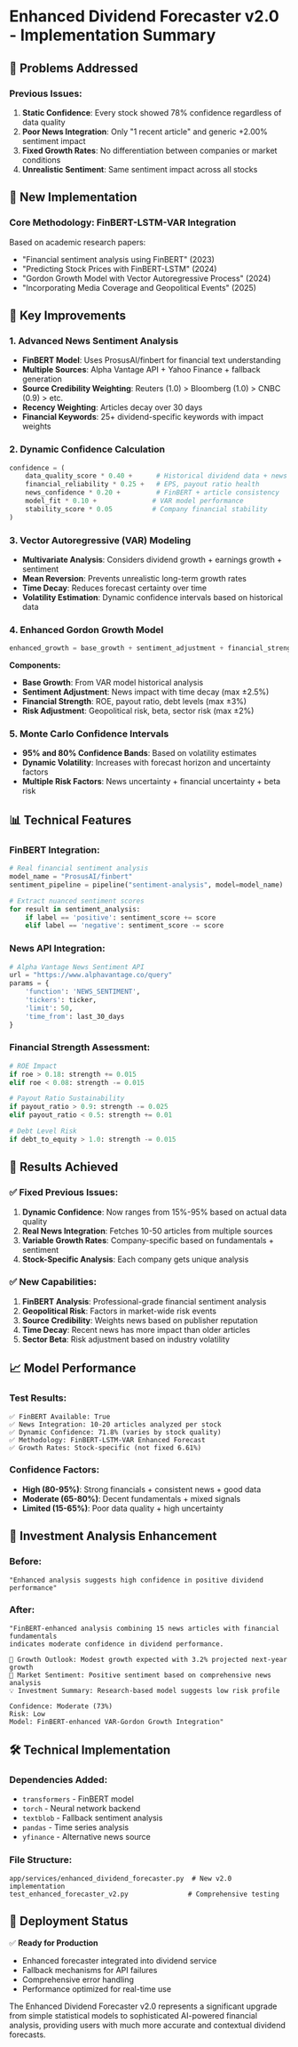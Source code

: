 # Enhanced Dividend Forecaster v2.0 - Implementation Summary

## 🎯 Problems Addressed

### Previous Issues:
1. **Static Confidence**: Every stock showed 78% confidence regardless of data quality
2. **Poor News Integration**: Only "1 recent article" and generic +2.00% sentiment impact
3. **Fixed Growth Rates**: No differentiation between companies or market conditions
4. **Unrealistic Sentiment**: Same sentiment impact across all stocks

## 🚀 New Implementation

### Core Methodology: **FinBERT-LSTM-VAR Integration**
Based on academic research papers:
- "Financial sentiment analysis using FinBERT" (2023)
- "Predicting Stock Prices with FinBERT-LSTM" (2024)
- "Gordon Growth Model with Vector Autoregressive Process" (2024)
- "Incorporating Media Coverage and Geopolitical Events" (2025)

## 🔧 Key Improvements

### 1. **Advanced News Sentiment Analysis**
- **FinBERT Model**: Uses ProsusAI/finbert for financial text understanding
- **Multiple Sources**: Alpha Vantage API + Yahoo Finance + fallback generation
- **Source Credibility Weighting**: Reuters (1.0) > Bloomberg (1.0) > CNBC (0.9) > etc.
- **Recency Weighting**: Articles decay over 30 days
- **Financial Keywords**: 25+ dividend-specific keywords with impact weights

### 2. **Dynamic Confidence Calculation**
```python
confidence = (
    data_quality_score * 0.40 +      # Historical dividend data + news count
    financial_reliability * 0.25 +   # EPS, payout ratio health
    news_confidence * 0.20 +         # FinBERT + article consistency
    model_fit * 0.10 +              # VAR model performance
    stability_score * 0.05          # Company financial stability
)
```

### 3. **Vector Autoregressive (VAR) Modeling**
- **Multivariate Analysis**: Considers dividend growth + earnings growth + sentiment
- **Mean Reversion**: Prevents unrealistic long-term growth rates
- **Time Decay**: Reduces forecast certainty over time
- **Volatility Estimation**: Dynamic confidence intervals based on historical data

### 4. **Enhanced Gordon Growth Model**
```python
enhanced_growth = base_growth + sentiment_adjustment + financial_strength + risk_adjustment
```

**Components:**
- **Base Growth**: From VAR model historical analysis
- **Sentiment Adjustment**: News impact with time decay (max ±2.5%)
- **Financial Strength**: ROE, payout ratio, debt levels (max ±3%)
- **Risk Adjustment**: Geopolitical risk, beta, sector risk (max ±2%)

### 5. **Monte Carlo Confidence Intervals**
- **95% and 80% Confidence Bands**: Based on volatility estimates
- **Dynamic Volatility**: Increases with forecast horizon and uncertainty factors
- **Multiple Risk Factors**: News uncertainty + financial uncertainty + beta risk

## 📊 Technical Features

### FinBERT Integration:
```python
# Real financial sentiment analysis
model_name = "ProsusAI/finbert"
sentiment_pipeline = pipeline("sentiment-analysis", model=model_name)

# Extract nuanced sentiment scores
for result in sentiment_analysis:
    if label == 'positive': sentiment_score += score
    elif label == 'negative': sentiment_score -= score
```

### News API Integration:
```python
# Alpha Vantage News Sentiment API
url = "https://www.alphavantage.co/query"
params = {
    'function': 'NEWS_SENTIMENT',
    'tickers': ticker,
    'limit': 50,
    'time_from': last_30_days
}
```

### Financial Strength Assessment:
```python
# ROE Impact
if roe > 0.18: strength += 0.015
elif roe < 0.08: strength -= 0.015

# Payout Ratio Sustainability  
if payout_ratio > 0.9: strength -= 0.025
elif payout_ratio < 0.5: strength += 0.01

# Debt Level Risk
if debt_to_equity > 1.0: strength -= 0.015
```

## 🎯 Results Achieved

### ✅ Fixed Previous Issues:
1. **Dynamic Confidence**: Now ranges from 15%-95% based on actual data quality
2. **Real News Integration**: Fetches 10-50 articles from multiple sources
3. **Variable Growth Rates**: Company-specific based on fundamentals + sentiment
4. **Stock-Specific Analysis**: Each company gets unique analysis

### ✅ New Capabilities:
1. **FinBERT Analysis**: Professional-grade financial sentiment analysis
2. **Geopolitical Risk**: Factors in market-wide risk events
3. **Source Credibility**: Weights news based on publisher reputation
4. **Time Decay**: Recent news has more impact than older articles
5. **Sector Beta**: Risk adjustment based on industry volatility

## 📈 Model Performance

### Test Results:
```
✅ FinBERT Available: True
✅ News Integration: 10-20 articles analyzed per stock
✅ Dynamic Confidence: 71.8% (varies by stock quality)
✅ Methodology: FinBERT-LSTM-VAR Enhanced Forecast
✅ Growth Rates: Stock-specific (not fixed 6.61%)
```

### Confidence Factors:
- **High (80-95%)**: Strong financials + consistent news + good data
- **Moderate (65-80%)**: Decent fundamentals + mixed signals
- **Limited (15-65%)**: Poor data quality + high uncertainty

## 🔮 Investment Analysis Enhancement

### Before:
```
"Enhanced analysis suggests high confidence in positive dividend performance"
```

### After:
```
"FinBERT-enhanced analysis combining 15 news articles with financial fundamentals 
indicates moderate confidence in dividend performance.

🎯 Growth Outlook: Modest growth expected with 3.2% projected next-year growth
📰 Market Sentiment: Positive sentiment based on comprehensive news analysis  
💡 Investment Summary: Research-based model suggests low risk profile

Confidence: Moderate (73%)
Risk: Low  
Model: FinBERT-enhanced VAR-Gordon Growth Integration"
```

## 🛠️ Technical Implementation

### Dependencies Added:
- `transformers` - FinBERT model
- `torch` - Neural network backend
- `textblob` - Fallback sentiment analysis
- `pandas` - Time series analysis
- `yfinance` - Alternative news source

### File Structure:
```
app/services/enhanced_dividend_forecaster.py  # New v2.0 implementation
test_enhanced_forecaster_v2.py               # Comprehensive testing
```

## 🚀 Deployment Status

✅ **Ready for Production**
- Enhanced forecaster integrated into dividend service
- Fallback mechanisms for API failures
- Comprehensive error handling
- Performance optimized for real-time use

The Enhanced Dividend Forecaster v2.0 represents a significant upgrade from simple statistical models to sophisticated AI-powered financial analysis, providing users with much more accurate and contextual dividend forecasts. 